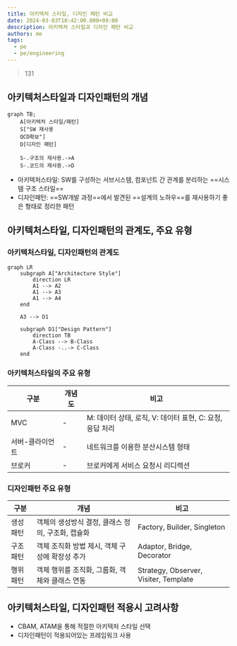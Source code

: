 ```yaml
---
title: 아키텍처 스타일, 디자인 패턴 비교
date: 2024-03-03T10:42:00.000+09:00
description: 아키텍처 스타일과 디자인 패턴 비교
authors: me
tags:
  - pe
  - pe/engineering
---
```


> 131

## 아키텍처스타일과 디자인패턴의 개념

```mermaid
graph TB;
    A[아키텍처 스타일/패턴]
    S["SW 재사용
    QCD확보"]
    D[디자인 패턴]

    S-.구조의 재사용.->A
    S-.코드의 재사용.->D
```

- 아키텍처스타일: SW를 구성하는 서브시스템, 컴포넌트 간 관계를 분리하는 ==시스템 구조 스타일==
- 디자인패턴: ==SW개발 과정==에서 발견된 ==설계의 노하우==를 재사용하기 좋은 형태로 정리한 패턴

## 아키텍처스타일, 디자인패턴의 관계도, 주요 유형

### 아키텍처스타일, 디자인패턴의 관계도

```mermaid
graph LR
    subgraph A["Architecture Style"]
        direction LR
        A1 --> A2
        A1 --> A3
        A1 --> A4
    end

    A3 --> D1

    subgraph D1["Design Pattern"]
        direction TB
        A-Class --> B-Class
        A-Class -..-> C-Class
    end
```

### 아키텍처스타일의 주요 유형

| 구분            | 개념도 | 비고                                                     |
| --------------- | ------ | -------------------------------------------------------- |
| MVC             | -      | M: 데이터 상태, 로직, V: 데이터 표현, C: 요청, 응답 처리 |
| 서버-클라이언트 | -      | 네트워크를 이용한 분산시스템 형태                        |
| 브로커          | -      | 브로커에게 서비스 요청시 리디렉션                        |

### 디자인패턴 주요 유형

| 구분     | 개념                                              | 비고                                  |
| -------- | ------------------------------------------------- | ------------------------------------- |
| 생성패턴 | 객체의 생성방식 결정, 클래스 정의, 구조화, 캡슐화 | Factory, Builder, Singleton           |
| 구조패턴 | 객체 조직화 방법 제시, 객체 구성에 확장성 추가    | Adaptor, Bridge, Decorator            |
| 행위패턴 | 객체 행위를 조직화, 그룹화, 객체와 클래스 연동    | Strategy, Observer, Visiter, Template |

## 아키텍처스타일, 디자인패턴 적용시 고려사항

- CBAM, ATAM을 통해 적절한 아키텍처 스타일 선택
- 디자인패턴이 적용되어있는 프레임워크 사용
